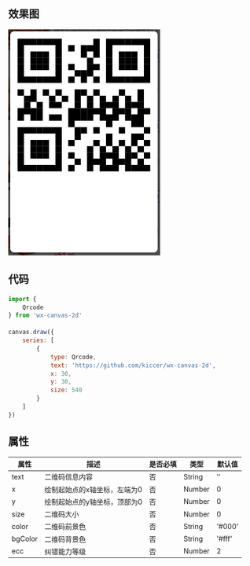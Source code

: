 ## 效果图
![](../images/screenshot_qrcode_1.png)

## 代码
```js
import {
    Qrcode
} from 'wx-canvas-2d'

canvas.draw({
    series: [
        {
            type: Qrcode,
            text: 'https://github.com/kiccer/wx-canvas-2d',
            x: 30,
            y: 30,
            size: 540
        }
    ]
})
```

## 属性
| 属性 | 描述 | 是否必填 | 类型 | 默认值|
| --- | --- | --- | --- | --- |
| text | 二维码信息内容 | 否 | String | '' |
| x | 绘制起始点的x轴坐标，左端为0 | 否 | Number | 0 |
| y | 绘制起始点的y轴坐标，顶部为0 | 否 | Number | 0 |
| size | 二维码大小 | 否 | Number | 0 |
| color | 二维码前景色 | 否 | String | '#000' |
| bgColor | 二维码背景色 | 否 | String | '#fff' |
| ecc | 纠错能力等级 | 否 | Number | 2 |
